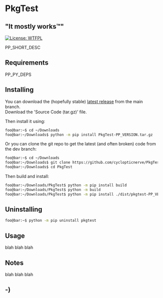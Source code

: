 <!----------------------------------------------------------------------------->
<!-- Project : PkgTest                                         /          \  -->
<!-- Filename: README.md                                      |     ()     | -->
<!-- Date    : 05/11/2023                                     |            | -->
<!-- Author  : cyclopticnerve                                 |   \____/   | -->
<!-- License : WTFPLv2                                         \          /  -->
<!----------------------------------------------------------------------------->

# PkgTest

## "It mostly works™"
[![License: WTFPL](https://img.shields.io/badge/License-WTFPL-brightgreen.svg)](http://www.wtfpl.net/about/)

<!-- __RM_SHORT_DESC_START__ -->
PP_SHORT_DESC
<!-- __RM_SHORT_DESC_END__ -->

<!-- ![Screenshot](misc/screenshot.jpg) -->

## Requirements
<!-- __RM_PY_DEPS_START__ -->
PP_PY_DEPS
<!-- __RM_PY_DEPS_END__ -->

## Installing
You can download the (hopefully stable)
[latest release](https://github.com/cyclopticnerve/PkgTest/releases/latest)
from the main branch.<br>
Download the 'Source Code (tar.gz)' file.

Then install it using:
```bash
foo@bar:~$ cd ~/Downloads
foo@bar:~/Downloads$ python -m pip install PkgTest-PP_VERSION.tar.gz
```
Or you can clone the git repo to get the latest (and often broken) code from the 
dev branch:
```bash
foo@bar:~$ cd ~/Downloads
foo@bar:~/Downloads$ git clone https://github.com/cyclopticnerve/PkgTest
foo@bar:~/Downloads$ cd PkgTest
```
Then build and install:
```bash
foo@bar:~/Downloads/PkgTest$ python -m pip install build
foo@bar:~/Downloads/PkgTest$ python -m build
foo@bar:~/Downloads/PkgTest$ python -m pip install ./dist/pkgtest-PP_VERSION.tar.gz
```

## Uninstalling
```bash
foo@bar:~$ python -m pip uninstall pkgtest
```

## Usage
blah blah blah

## Notes
blah blah blah

## -)
<!-- -) -->
